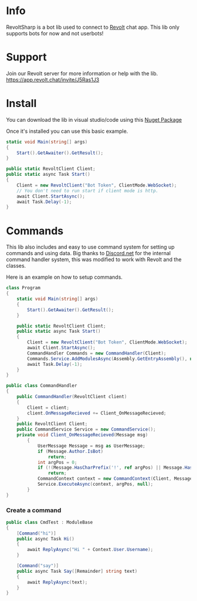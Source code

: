 # Info
RevoltSharp is a bot lib used to connect to [Revolt](https://revolt.chat/) chat app.
This lib only supports bots for now and not userbots!

# Support
Join our Revolt server for more information or help with the lib.
https://app.revolt.chat/invite/J5Ras1J3

# Install
You can download the lib in visual studio/code using this [Nuget Package](https://www.nuget.org/packages/RevoltSharp)

Once it's installed you can use this basic example.
```cs
static void Main(string[] args)
{
    Start().GetAwaiter().GetResult();
}

public static RevoltClient Client;
public static async Task Start()
{
    Client = new RevoltClient("Bot Token", ClientMode.WebSocket);
    // You don't need to run start if client mode is http.
    await Client.StartAsync();
    await Task.Delay(-1);
}
```

# Commands
This lib also includes and easy to use command system for setting up commands and using data.
Big thanks to [Discord.net](https://github.com/discord-net/Discord.Net) for the internal command handler system, this was modified to work with Revolt and the classes.

Here is an example on how to setup commands.
```cs
class Program
{
    static void Main(string[] args)
    {
        Start().GetAwaiter().GetResult();
    }

    public static RevoltClient Client;
    public static async Task Start()
    {
        Client = new RevoltClient("Bot Token", ClientMode.WebSocket);
        await Client.StartAsync();
        CommandHandler Commands = new CommandHandler(Client);
        Commands.Service.AddModulesAsync(Assembly.GetEntryAssembly(), null);
        await Task.Delay(-1);
    }
}

public class CommandHandler
{
    public CommandHandler(RevoltClient client)
    {
        Client = client;
        client.OnMessageRecieved += Client_OnMessageRecieved;
    }
    public RevoltClient Client;
    public CommandService Service = new CommandService();
    private void Client_OnMessageRecieved(Message msg)
        {
            UserMessage Message = msg as UserMessage;
            if (Message.Author.IsBot)
                return;
            int argPos = 0;
            if (!(Message.HasCharPrefix('!', ref argPos) || Message.HasMentionPrefix(Client.CurrentUser, ref argPos)))
                return;
            CommandContext context = new CommandContext(Client, Message);
            Service.ExecuteAsync(context, argPos, null);
        }
}
```

### Create a command
```cs
public class CmdTest : ModuleBase
{
    [Command("hi")]
    public async Task Hi()
    {
        await ReplyAsync("Hi " + Context.User.Username);
    }

    [Command("say")]
    public async Task Say([Remainder] string text)
    {
        await ReplyAsync(text);
    }
}
```
